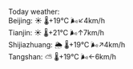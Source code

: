 Today weather:  
Beijing: ☀️   🌡️+19°C 🌬️↙4km/h  
Tianjin: ☀️   🌡️+21°C 🌬️↑7km/h  
Shijiazhuang: 🌦   🌡️+19°C 🌬️↗4km/h  
Tangshan: ⛅️  🌡️+19°C 🌬️←6km/h  
